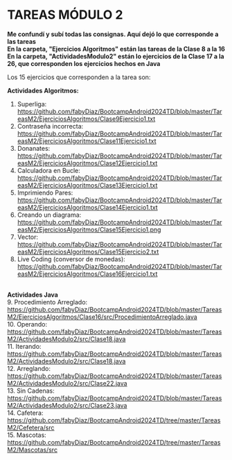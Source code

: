 # TAREAS MÓDULO 2

**Me confundí y subí todas las consignas. Aquí dejó lo que corresponde a las tareas** <br>
**En la carpeta, "Ejercicios Algoritmos" están las tareas de la Clase 8 a la 16**<br>
**En la carpeta, "ActividadesModulo2" están lo ejercicios de la Clase 17 a la 26, que corresponden los ejercicios hechos en Java**<br>

Los 15 ejercicios que corresponden a la tarea son: <br>

**Actividades Algoritmos:**<br>
1. Superliga: https://github.com/fabyDiaz/BootcampAndroid2024TD/blob/master/TareasM2/EjerciciosAlgoritmos/Clase9Ejercicio1.txt <br>
2. Contraseña incorrecta: https://github.com/fabyDiaz/BootcampAndroid2024TD/blob/master/TareasM2/EjerciciosAlgoritmos/Clase11Ejercicio1.txt<br>
3. Donanates: https://github.com/fabyDiaz/BootcampAndroid2024TD/blob/master/TareasM2/EjerciciosAlgoritmos/Clase12Ejercicio1.txt <br>
4. Calculadora en Bucle: https://github.com/fabyDiaz/BootcampAndroid2024TD/blob/master/TareasM2/EjerciciosAlgoritmos/Clase13Ejercicio1.txt<br>
5. Imprimiendo Pares: https://github.com/fabyDiaz/BootcampAndroid2024TD/blob/master/TareasM2/EjerciciosAlgoritmos/Clase14Ejercicio1.txt<br>
6. Creando un diagrama: https://github.com/fabyDiaz/BootcampAndroid2024TD/blob/master/TareasM2/EjerciciosAlgoritmos/Clase15Ejercicio1.png<br>
7. Vector: https://github.com/fabyDiaz/BootcampAndroid2024TD/blob/master/TareasM2/EjerciciosAlgoritmos/Clase15Ejercicio2.txt<br>
8. Live Coding (conversor de monedas): https://github.com/fabyDiaz/BootcampAndroid2024TD/blob/master/TareasM2/EjerciciosAlgoritmos/Clase16Ejercicio1.txt<br><br>

**Actividades Java**<br>
9. Procedimiento Arreglado: https://github.com/fabyDiaz/BootcampAndroid2024TD/blob/master/TareasM2/EjerciciosAlgoritmos/Clase16/src/ProcedimientoArreglado.java<br>
10. Operando: https://github.com/fabyDiaz/BootcampAndroid2024TD/blob/master/TareasM2/ActividadesModulo2/src/Clase18.java<br>
11. Iterando: https://github.com/fabyDiaz/BootcampAndroid2024TD/blob/master/TareasM2/ActividadesModulo2/src/Clase18.java<br>
12. Arreglando: https://github.com/fabyDiaz/BootcampAndroid2024TD/blob/master/TareasM2/ActividadesModulo2/src/Clase22.java<br>
13. Sin Cadenas: https://github.com/fabyDiaz/BootcampAndroid2024TD/blob/master/TareasM2/ActividadesModulo2/src/Clase23.java<br>
14. Cafetera: https://github.com/fabyDiaz/BootcampAndroid2024TD/tree/master/TareasM2/Cefetera/src<br>
15. Mascotas: https://github.com/fabyDiaz/BootcampAndroid2024TD/tree/master/TareasM2/Mascotas/src<br>
